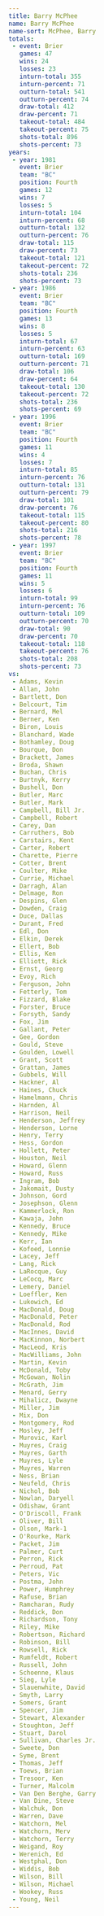 ```yaml
---
title: Barry McPhee
name: Barry McPhee
name-sort: McPhee, Barry
totals:
 - event: Brier
   games: 47
   wins: 24
   losses: 23
   inturn-total: 355
   inturn-percent: 71
   outturn-total: 541
   outturn-percent: 74
   draw-total: 412
   draw-percent: 71
   takeout-total: 484
   takeout-percent: 75
   shots-total: 896
   shots-percent: 73
years:
 - year: 1981
   event: Brier
   team: "BC"
   position: Fourth
   games: 12
   wins: 7
   losses: 5
   inturn-total: 104
   inturn-percent: 68
   outturn-total: 132
   outturn-percent: 76
   draw-total: 115
   draw-percent: 73
   takeout-total: 121
   takeout-percent: 72
   shots-total: 236
   shots-percent: 73
 - year: 1986
   event: Brier
   team: "BC"
   position: Fourth
   games: 13
   wins: 8
   losses: 5
   inturn-total: 67
   inturn-percent: 63
   outturn-total: 169
   outturn-percent: 71
   draw-total: 106
   draw-percent: 64
   takeout-total: 130
   takeout-percent: 72
   shots-total: 236
   shots-percent: 69
 - year: 1996
   event: Brier
   team: "BC"
   position: Fourth
   games: 11
   wins: 4
   losses: 7
   inturn-total: 85
   inturn-percent: 76
   outturn-total: 131
   outturn-percent: 79
   draw-total: 101
   draw-percent: 76
   takeout-total: 115
   takeout-percent: 80
   shots-total: 216
   shots-percent: 78
 - year: 1997
   event: Brier
   team: "BC"
   position: Fourth
   games: 11
   wins: 5
   losses: 6
   inturn-total: 99
   inturn-percent: 76
   outturn-total: 109
   outturn-percent: 70
   draw-total: 90
   draw-percent: 70
   takeout-total: 118
   takeout-percent: 76
   shots-total: 208
   shots-percent: 73
vs:
 - Adams, Kevin
 - Allan, John
 - Bartlett, Don
 - Belcourt, Tim
 - Bernard, Mel
 - Berner, Ken
 - Biron, Louis
 - Blanchard, Wade
 - Bothamley, Doug
 - Bourque, Don
 - Brackett, James
 - Broda, Shawn
 - Buchan, Chris
 - Burtnyk, Kerry
 - Bushell, Don
 - Butler, Marc
 - Butler, Mark
 - Campbell, Bill Jr.
 - Campbell, Robert
 - Carey, Dan
 - Carruthers, Bob
 - Carstairs, Kent
 - Carter, Robert
 - Charette, Pierre
 - Cotter, Brent
 - Coulter, Mike
 - Currie, Michael
 - Darragh, Alan
 - Delmage, Ron
 - Despins, Glen
 - Dowden, Craig
 - Duce, Dallas
 - Durant, Fred
 - Edl, Don
 - Elkin, Derek
 - Ellert, Bob
 - Ellis, Ken
 - Elliott, Rick
 - Ernst, Georg
 - Evoy, Rich
 - Ferguson, John
 - Fetterly, Tom
 - Fizzard, Blake
 - Forster, Bruce
 - Forsyth, Sandy
 - Fox, Jim
 - Gallant, Peter
 - Gee, Gordon
 - Gould, Steve
 - Goulden, Lowell
 - Grant, Scott
 - Grattan, James
 - Gubbels, Will
 - Hackner, Al
 - Haines, Chuck
 - Hamelmann, Chris
 - Harnden, Al
 - Harrison, Neil
 - Henderson, Jeffrey
 - Henderson, Lorne
 - Henry, Terry
 - Hess, Gordon
 - Hollett, Peter
 - Houston, Neil
 - Howard, Glenn
 - Howard, Russ
 - Ingram, Bob
 - Jakomait, Dusty
 - Johnson, Gord
 - Josephson, Glenn
 - Kammerlock, Ron
 - Kawaja, John
 - Kennedy, Bruce
 - Kennedy, Mike
 - Kerr, Ian
 - Kofoed, Lonnie
 - Lacey, Jeff
 - Lang, Rick
 - LaRocque, Guy
 - LeCocq, Marc
 - Lemery, Daniel
 - Loeffler, Ken
 - Lukowich, Ed
 - MacDonald, Doug
 - MacDonald, Peter
 - MacDonald, Rod
 - MacInnes, David
 - MacKinnon, Norbert
 - MacLeod, Kris
 - MacWilliams, John
 - Martin, Kevin
 - McDonald, Toby
 - McGowan, Nolin
 - McGrath, Jim
 - Menard, Gerry
 - Mihalicz, Dwayne
 - Miller, Jim
 - Mix, Don
 - Montgomery, Rod
 - Mosley, Jeff
 - Murovic, Karl
 - Muyres, Craig
 - Muyres, Garth
 - Muyres, Lyle
 - Muyres, Warren
 - Ness, Brian
 - Neufeld, Chris
 - Nichol, Bob
 - Nowlan, Daryell
 - Odishaw, Grant
 - O'Driscoll, Frank
 - Oliver, Bill
 - Olson, Mark-1
 - O'Rourke, Mark
 - Packet, Jim
 - Palmer, Curt
 - Perron, Rick
 - Perroud, Pat
 - Peters, Vic
 - Postma, John
 - Power, Humphrey
 - Rafuse, Brian
 - Ramcharan, Rudy
 - Reddick, Don
 - Richardson, Tony
 - Riley, Mike
 - Robertson, Richard
 - Robinson, Bill
 - Rowsell, Rick
 - Rumfeldt, Robert
 - Russell, John
 - Schoenne, Klaus
 - Sieg, Lyle
 - Slauenwhite, David
 - Smyth, Larry
 - Somers, Grant
 - Spencer, Jim
 - Stewart, Alexander
 - Stoughton, Jeff
 - Stuart, Darol
 - Sullivan, Charles Jr.
 - Sweete, Don
 - Syme, Brent
 - Thomas, Jeff
 - Toews, Brian
 - Tresoor, Ken
 - Turner, Malcolm
 - Van Den Berghe, Garry
 - Van Dine, Steve
 - Walchuk, Don
 - Warren, Dave
 - Watchorn, Mel
 - Watchorn, Merv
 - Watchorn, Terry
 - Weigand, Roy
 - Werenich, Ed
 - Westphal, Don
 - Widdis, Bob
 - Wilson, Bill
 - Wilson, Michael
 - Wookey, Russ
 - Young, Neil
---
```

